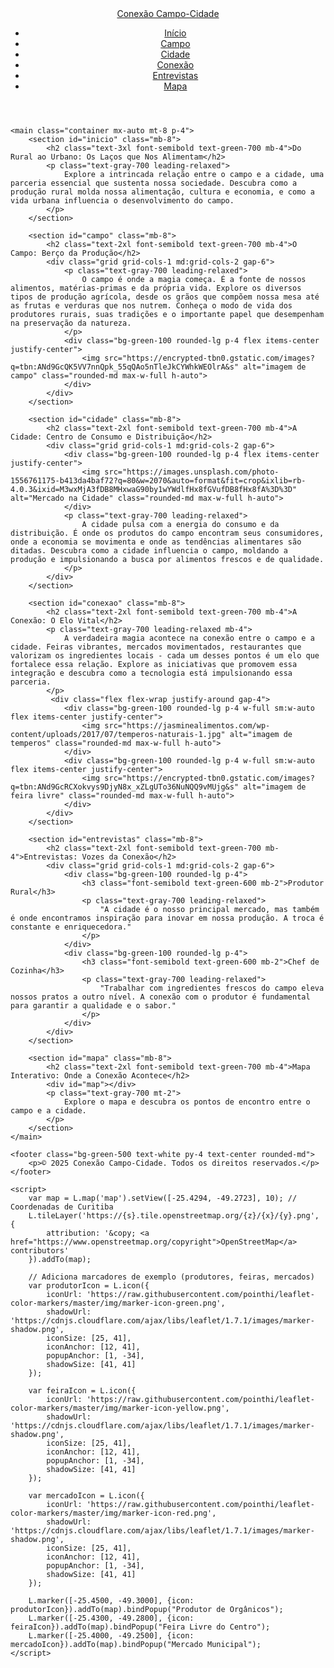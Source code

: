 <!DOCTYPE html>
<html lang="pt-BR">
<head>
    <meta charset="UTF-8">
    <meta name="viewport" content="width=device-width, initial-scale=1.0">
    <title>Conexão Campo-Cidade</title>
    <link href="https://fonts.googleapis.com/css2?family=Inter:wght@400;600;700&display=swap" rel="stylesheet">
    <script src="https://cdn.tailwindcss.com"></script>
    <style>
        /* Estilos personalizados para o mapa interativo (Leaflet) */
        #map {
            height: 400px;
            border-radius: 0.5rem;
            margin-bottom: 2rem;
        }
    </style>
    <link rel="stylesheet" href="https://unpkg.com/leaflet@1.7.1/dist/leaflet.css" />
    <script src="https://unpkg.com/leaflet@1.7.1/dist/leaflet.js"></script>
</head>
<body class="bg-gray-100 font-inter">
    <header class="bg-green-500 text-white py-4 flex justify-between items-center shadow-md sticky top-0 z-10 rounded-md">
        <div class="logo text-xl font-bold ml-4">
            <a href="#" class="hover:text-green-300 transition duration-300">Conexão Campo-Cidade</a>
        </div>
        <nav class="mr-4">
            <ul class="flex space-x-4">
                <li><a href="#inicio" class="hover:text-green-300 transition duration-300">Início</a></li>
                <li><a href="#campo" class="hover:text-green-300 transition duration-300">Campo</a></li>
                <li><a href="#cidade" class="hover:text-green-300 transition duration-300">Cidade</a></li>
                <li><a href="#conexao" class="hover:text-green-300 transition duration-300">Conexão</a></li>
                <li><a href="#entrevistas" class="hover:text-green-300 transition duration-300">Entrevistas</a></li>
                <li><a href="#mapa" class="hover:text-green-300 transition duration-300">Mapa</a></li>
            </ul>
        </nav>
    </header>

    <main class="container mx-auto mt-8 p-4">
        <section id="inicio" class="mb-8">
            <h2 class="text-3xl font-semibold text-green-700 mb-4">Do Rural ao Urbano: Os Laços que Nos Alimentam</h2>
            <p class="text-gray-700 leading-relaxed">
                Explore a intrincada relação entre o campo e a cidade, uma parceria essencial que sustenta nossa sociedade. Descubra como a produção rural molda nossa alimentação, cultura e economia, e como a vida urbana influencia o desenvolvimento do campo.
            </p>
        </section>

        <section id="campo" class="mb-8">
            <h2 class="text-2xl font-semibold text-green-700 mb-4">O Campo: Berço da Produção</h2>
            <div class="grid grid-cols-1 md:grid-cols-2 gap-6">
                <p class="text-gray-700 leading-relaxed">
                    O campo é onde a magia começa. É a fonte de nossos alimentos, matérias-primas e da própria vida. Explore os diversos tipos de produção agrícola, desde os grãos que compõem nossa mesa até as frutas e verduras que nos nutrem. Conheça o modo de vida dos produtores rurais, suas tradições e o importante papel que desempenham na preservação da natureza.
                </p>
                <div class="bg-green-100 rounded-lg p-4 flex items-center justify-center">
                    <img src="https://encrypted-tbn0.gstatic.com/images?q=tbn:ANd9GcQK5VV7nnQpk_55qQAo5nTleJkCYWhkWEOlrA&s" alt="imagem de campo" class="rounded-md max-w-full h-auto">
                </div>
            </div>
        </section>

        <section id="cidade" class="mb-8">
            <h2 class="text-2xl font-semibold text-green-700 mb-4">A Cidade: Centro de Consumo e Distribuição</h2>
            <div class="grid grid-cols-1 md:grid-cols-2 gap-6">
                <div class="bg-green-100 rounded-lg p-4 flex items-center justify-center">
                    <img src="https://images.unsplash.com/photo-1556761175-b413da4baf72?q=80&w=2070&auto=format&fit=crop&ixlib=rb-4.0.3&ixid=M3wxMjA3fDB8MHxwaG90by1wYWdlfHx8fGVufDB8fHx8fA%3D%3D" alt="Mercado na Cidade" class="rounded-md max-w-full h-auto">
                </div>
                <p class="text-gray-700 leading-relaxed">
                    A cidade pulsa com a energia do consumo e da distribuição. É onde os produtos do campo encontram seus consumidores, onde a economia se movimenta e onde as tendências alimentares são ditadas. Descubra como a cidade influencia o campo, moldando a produção e impulsionando a busca por alimentos frescos e de qualidade.
                </p>
            </div>
        </section>

        <section id="conexao" class="mb-8">
            <h2 class="text-2xl font-semibold text-green-700 mb-4">A Conexão: O Elo Vital</h2>
            <p class="text-gray-700 leading-relaxed mb-4">
                A verdadeira magia acontece na conexão entre o campo e a cidade. Feiras vibrantes, mercados movimentados, restaurantes que valorizam os ingredientes locais - cada um desses pontos é um elo que fortalece essa relação. Explore as iniciativas que promovem essa integração e descubra como a tecnologia está impulsionando essa parceria.
            </p>
             <div class="flex flex-wrap justify-around gap-4">
                <div class="bg-green-100 rounded-lg p-4 w-full sm:w-auto flex items-center justify-center">
                    <img src="https://jasminealimentos.com/wp-content/uploads/2017/07/temperos-naturais-1.jpg" alt="imagem de temperos" class="rounded-md max-w-full h-auto">
                </div>
                <div class="bg-green-100 rounded-lg p-4 w-full sm:w-auto flex items-center justify-center">
                    <img src="https://encrypted-tbn0.gstatic.com/images?q=tbn:ANd9GcRCXokvys9DjyN8x_xZLgUTo36NuNQQ9vMUjg&s" alt="imagem de feira livre" class="rounded-md max-w-full h-auto">
                </div>
            </div>
        </section>

        <section id="entrevistas" class="mb-8">
            <h2 class="text-2xl font-semibold text-green-700 mb-4">Entrevistas: Vozes da Conexão</h2>
            <div class="grid grid-cols-1 md:grid-cols-2 gap-6">
                <div class="bg-green-100 rounded-lg p-4">
                    <h3 class="font-semibold text-green-600 mb-2">Produtor Rural</h3>
                    <p class="text-gray-700 leading-relaxed">
                        "A cidade é o nosso principal mercado, mas também é onde encontramos inspiração para inovar em nossa produção. A troca é constante e enriquecedora."
                    </p>
                </div>
                <div class="bg-green-100 rounded-lg p-4">
                    <h3 class="font-semibold text-green-600 mb-2">Chef de Cozinha</h3>
                    <p class="text-gray-700 leading-relaxed">
                        "Trabalhar com ingredientes frescos do campo eleva nossos pratos a outro nível. A conexão com o produtor é fundamental para garantir a qualidade e o sabor."
                    </p>
                </div>
            </div>
        </section>

        <section id="mapa" class="mb-8">
            <h2 class="text-2xl font-semibold text-green-700 mb-4">Mapa Interativo: Onde a Conexão Acontece</h2>
            <div id="map"></div>
            <p class="text-gray-700 mt-2">
                Explore o mapa e descubra os pontos de encontro entre o campo e a cidade.
            </p>
        </section>
    </main>

    <footer class="bg-green-500 text-white py-4 text-center rounded-md">
        <p>©️ 2025 Conexão Campo-Cidade. Todos os direitos reservados.</p>
    </footer>

    <script>
        var map = L.map('map').setView([-25.4294, -49.2723], 10); // Coordenadas de Curitiba
        L.tileLayer('https://{s}.tile.openstreetmap.org/{z}/{x}/{y}.png', {
            attribution: '&copy; <a href="https://www.openstreetmap.org/copyright">OpenStreetMap</a> contributors'
        }).addTo(map);

        // Adiciona marcadores de exemplo (produtores, feiras, mercados)
        var produtorIcon = L.icon({
            iconUrl: 'https://raw.githubusercontent.com/pointhi/leaflet-color-markers/master/img/marker-icon-green.png',
            shadowUrl: 'https://cdnjs.cloudflare.com/ajax/libs/leaflet/1.7.1/images/marker-shadow.png',
            iconSize: [25, 41],
            iconAnchor: [12, 41],
            popupAnchor: [1, -34],
            shadowSize: [41, 41]
        });

        var feiraIcon = L.icon({
            iconUrl: 'https://raw.githubusercontent.com/pointhi/leaflet-color-markers/master/img/marker-icon-yellow.png',
            shadowUrl: 'https://cdnjs.cloudflare.com/ajax/libs/leaflet/1.7.1/images/marker-shadow.png',
            iconSize: [25, 41],
            iconAnchor: [12, 41],
            popupAnchor: [1, -34],
            shadowSize: [41, 41]
        });

        var mercadoIcon = L.icon({
            iconUrl: 'https://raw.githubusercontent.com/pointhi/leaflet-color-markers/master/img/marker-icon-red.png',
            shadowUrl: 'https://cdnjs.cloudflare.com/ajax/libs/leaflet/1.7.1/images/marker-shadow.png',
            iconSize: [25, 41],
            iconAnchor: [12, 41],
            popupAnchor: [1, -34],
            shadowSize: [41, 41]
        });

        L.marker([-25.4500, -49.3000], {icon: produtorIcon}).addTo(map).bindPopup("Produtor de Orgânicos");
        L.marker([-25.4300, -49.2800], {icon: feiraIcon}).addTo(map).bindPopup("Feira Livre do Centro");
        L.marker([-25.4000, -49.2500], {icon: mercadoIcon}).addTo(map).bindPopup("Mercado Municipal");
    </script>
</body>
</html>
